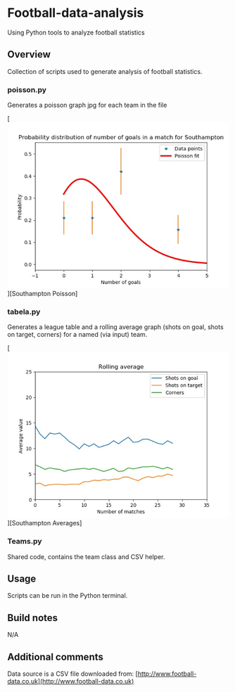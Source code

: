 # Football-data-analysis
Using Python tools to analyze football statistics

## Overview
Collection of scripts used to generate analysis of football statistics.

### poisson.py
Generates a poisson graph jpg for each team in the file

[![Southampton Poisson](/outputs/examples/Southampton.jpg?raw=true)][Southampton Poisson]

### tabela.py
Generates a league table and a rolling average graph (shots on goal, shots on target, corners) for a named (via input) team.

[![Southampton Averages](/outputs/examples/southampton_avg.jpg?raw=true)][Southampton Averages]

### Teams.py
Shared code, contains the team class and CSV helper.

## Usage
Scripts can be run in the Python terminal.

## Build notes
N/A

## Additional comments

Data source is a CSV file downloaded from: [http://www.football-data.co.uk](http://www.football-data.co.uk)
